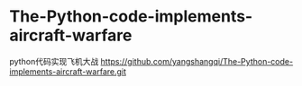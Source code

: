 # The-Python-code-implements-aircraft-warfare
python代码实现飞机大战
https://github.com/yangshangqi/The-Python-code-implements-aircraft-warfare.git

